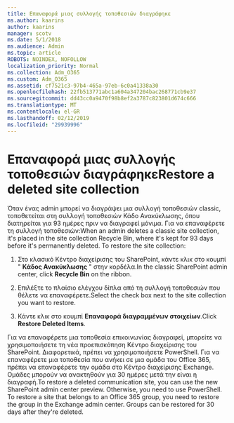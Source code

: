 ```yaml
---
title: Επαναφορά μιας συλλογής τοποθεσιών διαγράφηκε
ms.author: kaarins
author: kaarins
manager: scotv
ms.date: 5/1/2018
ms.audience: Admin
ms.topic: article
ROBOTS: NOINDEX, NOFOLLOW
localization_priority: Normal
ms.collection: Adm_O365
ms.custom: Adm_O365
ms.assetid: cf7521c3-97b4-465a-97eb-6c0a41338a30
ms.openlocfilehash: 22fb513771abc1a604a347204bac268771cb9e37
ms.sourcegitcommit: dd43cc0a9470f98b8ef2a3787c823801d674c666
ms.translationtype: MT
ms.contentlocale: el-GR
ms.lasthandoff: 02/12/2019
ms.locfileid: "29939996"
---
```

# <a name="restore-a-deleted-site-collection"></a><span data-ttu-id="86c9f-102">Επαναφορά μιας συλλογής τοποθεσιών διαγράφηκε</span><span class="sxs-lookup"><span data-stu-id="86c9f-102">Restore a deleted site collection</span></span>

<span data-ttu-id="86c9f-p101">Όταν ένας admin μπορεί να διαγράψει μια συλλογή τοποθεσιών classic, τοποθετείται στη συλλογή τοποθεσιών Κάδο Ανακύκλωσης, όπου διατηρείται για 93 ημέρες πριν να διαγραφεί μόνιμα. Για να επαναφέρετε τη συλλογή τοποθεσιών:</span><span class="sxs-lookup"><span data-stu-id="86c9f-p101">When an admin deletes a classic site collection, it's placed in the site collection Recycle Bin, where it's kept for 93 days before it's permanently deleted. To restore the site collection:</span></span>
  
1. <span data-ttu-id="86c9f-105">Στο κλασικό Κέντρο διαχείρισης του SharePoint, κάντε κλικ στο κουμπί " **Κάδος Ανακύκλωσης** " στην κορδέλα.</span><span class="sxs-lookup"><span data-stu-id="86c9f-105">In the classic SharePoint admin center, click **Recycle Bin** on the ribbon.</span></span> 
    
2. <span data-ttu-id="86c9f-106">Επιλέξτε το πλαίσιο ελέγχου δίπλα από τη συλλογή τοποθεσιών που θέλετε να επαναφέρετε.</span><span class="sxs-lookup"><span data-stu-id="86c9f-106">Select the check box next to the site collection you want to restore.</span></span>
    
3. <span data-ttu-id="86c9f-107">Κάντε κλικ στο κουμπί **Επαναφορά διαγραμμένων στοιχείων**.</span><span class="sxs-lookup"><span data-stu-id="86c9f-107">Click **Restore Deleted Items**.</span></span>
    
<span data-ttu-id="86c9f-p102">Για να επαναφέρετε μια τοποθεσία επικοινωνίας διαγραφεί, μπορείτε να χρησιμοποιήσετε τη νέα προεπισκόπηση Κέντρο διαχείρισης του SharePoint. Διαφορετικά, πρέπει να χρησιμοποιήσετε PowerShell. Για να επαναφέρετε μια τοποθεσία που ανήκει σε μια ομάδα του Office 365, πρέπει να επαναφέρετε την ομάδα στο Κέντρο διαχείρισης Exchange. Ομάδες μπορούν να ανακτηθούν για 30 ημέρες μετά την είναι η διαγραφή.</span><span class="sxs-lookup"><span data-stu-id="86c9f-p102">To restore a deleted communication site, you can use the new SharePoint admin center preview. Otherwise, you need to use PowerShell. To restore a site that belongs to an Office 365 group, you need to restore the group in the Exchange admin center. Groups can be restored for 30 days after they're deleted.</span></span>
  


